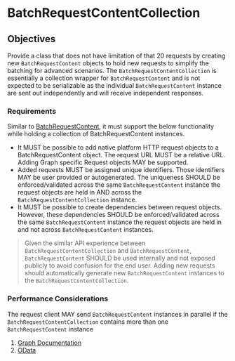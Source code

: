 # BatchRequestContentCollection

## Objectives

Provide a class that does not have limitation of that 20 requests by creating new `BatchRequestContent` objects to hold new requests to simplify the batching for advanced scenarios. 
The `BatchRequestContentCollection` is essentially a collection wrapper for `BatchRequestContent` and is not expected to be serializable as the individual `BatchRequestContent` instance are sent out independently and will receive independent responses.

### Requirements

Similar to [BatchRequestContent](BatchRequestContent.md), it must support the below functionality while holding a collection of BatchRequestContent instances.

- It MUST be possible to add native platform HTTP request objects to a BatchRequestContent object. The request URL MUST be a relative URL. Adding Graph specific Request objects MAY be supported.
- Added requests MUST be assigned unique identifiers. Those identifiers MAY be user provided or autogenerated. The uniqueness SHOULD be enforced/validated across the same `BatchRequestContent` instance the request objects are held in AND across the `BatchRequestContentCollection` instance.
- It MUST be possible to create dependencies between request objects. However, these dependencies SHOULD be enforced/validated across the same `BatchRequestContent` instance the request objects are held in and not across `BatchRequestContent` instances.

> Given the similar API experience between `BatchRequestContentCollection` and `BatchRequestContent`, `BatchRequestContent` SHOULD be used internally and not exposed publicly to avoid confusion for the end user. Adding new requests should automatically generate new `BatchRequestContent` instances to the `BatchRequestContentCollection`.

### Performance Considerations

The request client MAY send `BatchRequestContent` instances in parallel if the `BatchRequestContentCollection` contains more than one `BatchRequestContent` instance

1. [Graph Documentation]( https://learn.microsoft.com/en-us/graph/json-batching)
1. [OData](https://www.oasis-open.org/committees/download.php/60365/odata-json-format-v4.01-wd02-2017-03-24.docx)
